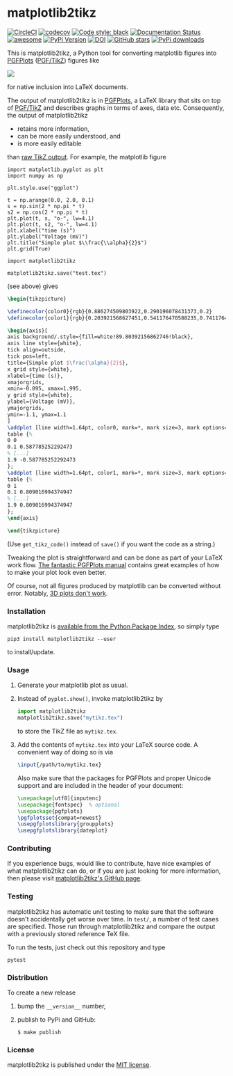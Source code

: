 # matplotlib2tikz

[![CircleCI](https://img.shields.io/circleci/project/github/nschloe/matplotlib2tikz/master.svg)](https://circleci.com/gh/nschloe/matplotlib2tikz/tree/master)
[![codecov](https://img.shields.io/codecov/c/github/nschloe/matplotlib2tikz.svg)](https://codecov.io/gh/nschloe/matplotlib2tikz)
[![Code style: black](https://img.shields.io/badge/code%20style-black-000000.svg)](https://github.com/ambv/black)
[![Documentation Status](https://readthedocs.org/projects/matplotlib2tikz/badge/?version=latest)](https://readthedocs.org/projects/matplotlib2tikz/?badge=latest)
[![awesome](https://img.shields.io/badge/awesome-yes-brightgreen.svg)](https://github.com/nschloe/matplotlib2tikz)
[![PyPi Version](https://img.shields.io/pypi/v/matplotlib2tikz.svg)](https://pypi.org/project/matplotlib2tikz)
[![DOI](https://zenodo.org/badge/DOI/10.5281/zenodo.1173089.svg)](https://doi.org/10.5281/zenodo.1173089)
[![GitHub stars](https://img.shields.io/github/stars/nschloe/matplotlib2tikz.svg?logo=github&label=Stars&logoColor=white)](https://github.com/nschloe/matplotlib2tikz)
[![PyPi downloads](https://img.shields.io/pypi/dd/matplotlib2tikz.svg)](https://pypistats.org/packages/matplotlib2tikz)

This is matplotlib2tikz, a Python tool for converting matplotlib figures into
[PGFPlots](https://www.ctan.org/pkg/pgfplots) ([PGF/TikZ](https://www.ctan.org/pkg/pgf))
figures like

![](https://nschloe.github.io/matplotlib2tikz/example.png)

for native inclusion into LaTeX documents.

The output of matplotlib2tikz is in
[PGFPlots](http://pgfplots.sourceforge.net/pgfplots.pdf), a LaTeX library that sits on
top of [PGF/TikZ](https://en.wikipedia.org/wiki/PGF/TikZ) and describes graphs in terms
of axes, data etc. Consequently, the output of matplotlib2tikz

  * retains more information,
  * can be more easily understood, and
  * is more easily editable

than [raw TikZ output](https://matplotlib.org/users/whats_new.html#pgf-tikz-backend).
For example, the matplotlib figure
```python,test
import matplotlib.pyplot as plt
import numpy as np

plt.style.use("ggplot")

t = np.arange(0.0, 2.0, 0.1)
s = np.sin(2 * np.pi * t)
s2 = np.cos(2 * np.pi * t)
plt.plot(t, s, "o-", lw=4.1)
plt.plot(t, s2, "o-", lw=4.1)
plt.xlabel("time (s)")
plt.ylabel("Voltage (mV)")
plt.title("Simple plot $\\frac{\\alpha}{2}$")
plt.grid(True)

import matplotlib2tikz

matplotlib2tikz.save("test.tex")
```
(see above) gives
```latex
\begin{tikzpicture}

\definecolor{color0}{rgb}{0.886274509803922,0.290196078431373,0.2}
\definecolor{color1}{rgb}{0.203921568627451,0.541176470588235,0.741176470588235}

\begin{axis}[
axis background/.style={fill=white!89.80392156862746!black},
axis line style={white},
tick align=outside,
tick pos=left,
title={Simple plot $\frac{\alpha}{2}$},
x grid style={white},
xlabel={time (s)},
xmajorgrids,
xmin=-0.095, xmax=1.995,
y grid style={white},
ylabel={Voltage (mV)},
ymajorgrids,
ymin=-1.1, ymax=1.1
]
\addplot [line width=1.64pt, color0, mark=*, mark size=3, mark options={solid}]
table {%
0 0
0.1 0.587785252292473
% [...]
1.9 -0.587785252292473
};
\addplot [line width=1.64pt, color1, mark=*, mark size=3, mark options={solid}]
table {%
0 1
0.1 0.809016994374947
% [...]
1.9 0.809016994374947
};
\end{axis}

\end{tikzpicture}
```
(Use `get_tikz_code()` instead of `save()` if you want the code as a string.)

Tweaking the plot is straightforward and can be done as part of your LaTeX work flow.
[The fantastic PGFPlots manual](http://pgfplots.sourceforge.net/pgfplots.pdf) contains
great examples of how to make your plot look even better.

Of course, not all figures produced by matplotlib can be converted without error.
Notably, [3D plots don't work](https://github.com/matplotlib/matplotlib/issues/7243).

### Installation

matplotlib2tikz is [available from the Python Package
Index](https://pypi.org/project/matplotlib2tikz/), so simply type
```
pip3 install matplotlib2tikz --user
```
to install/update.


### Usage

1. Generate your matplotlib plot as usual.

2. Instead of `pyplot.show()`, invoke matplotlib2tikz by
    ```python
    import matplotlib2tikz
    matplotlib2tikz.save("mytikz.tex")
    ```
   to store the TikZ file as `mytikz.tex`.

3. Add the contents of `mytikz.tex` into your LaTeX source code. A convenient way of
   doing so is via
    ```latex
    \input{/path/to/mytikz.tex}
    ```
   Also make sure that the packages for PGFPlots and proper Unicode support and are
   included in the header of your document:
    ```latex
    \usepackage[utf8]{inputenc}
    \usepackage{fontspec}  % optional
    \usepackage{pgfplots}
    \pgfplotsset{compat=newest}
    \usepgfplotslibrary{groupplots}
    \usepgfplotslibrary{dateplot}
    ```

### Contributing

If you experience bugs, would like to contribute, have nice examples of what
matplotlib2tikz can do, or if you are just looking for more information, then please
visit [matplotlib2tikz's GitHub page](https://github.com/nschloe/matplotlib2tikz).


### Testing

matplotlib2tikz has automatic unit testing to make sure that the software doesn't
accidentally get worse over time. In `test/`, a number of test cases are specified.
Those run through matplotlib2tikz and compare the output with a previously stored
reference TeX file.

To run the tests, just check out this repository and type
```
pytest
```

### Distribution

To create a new release

1. bump the `__version__` number,

2. publish to PyPi and GitHub:
    ```
    $ make publish
    ```

### License

matplotlib2tikz is published under the [MIT license](https://en.wikipedia.org/wiki/MIT_License).
